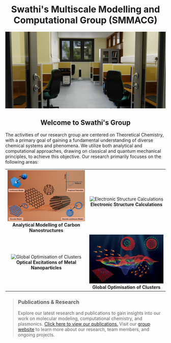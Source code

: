 <div align="center">
    <h1>Swathi's Multiscale Modelling and Computational Group (SMMACG)</h1>
    <img src="https://github.com/SMMACG-IISER/.github/blob/main/profile/Images/Slider-lab.jpg" alt="Lab" width="800"/>
</div>

<div align="center">
    <h2>Welcome to Swathi's Group</h2>
</div>

<p>The activities of our research group are centered on Theoretical Chemistry, with a primary goal of gaining a fundamental understanding of diverse chemical systems and phenomena. We utilize both analytical and computational approaches, drawing on classical and quantum mechanical principles, to achieve this objective. Our research primarily focuses on the following areas:</p>

<div align="center">
  <table>
    <tr>
      <td align="center">
        <img src="https://github.com/SMMACG-IISER/.github/blob/main/profile/Images/analytical.png" alt="Analytical Modelling of Carbon Nanostructures" width="400"/><br/>
        <b>Analytical Modelling of Carbon Nanostructures</b>
      </td>
      <td align="center">
        <img src="https://github.com/SMMACG-IISER/.github/blob/main/profile/Images/electronic-structure.gif" alt="Electronic Structure Calculations" width="400"/><br/>
        <b>Electronic Structure Calculations</b>
      </td>
    </tr>
    <tr>
      <td align="center">
        <img src="https://github.com/SMMACG-IISER/.github/blob/main/profile/Images/plasmon.png" alt="Global Optimisation of Clusters" width="400"/><br/>
        <b>Optical Excitations of Metal Nanoparticles</b>
      </td>
      <td align="center">
        <img src="https://github.com/SMMACG-IISER/.github/blob/main/profile/Images/pes-fish.jpg" alt="Optical Excitations of Metal Nanoparticles" width="400"/><br/>
        <b>Global Optimisation of Clusters</b>
      </td>
    </tr>
  </table>
</div>

> ### Publications & Research
> Explore our latest research and publications to gain insights into our work on molecular modeling, computational chemistry, and plasmonics. [Click here to view our publications.](https://faculty.iisertvm.ac.in/swathi/publications)
> Visit our [group website](https://faculty.iisertvm.ac.in/swathi/home) to learn more about our research, team members, and ongoing projects.
